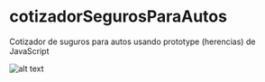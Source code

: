 # cotizadorSegurosParaAutos
Cotizador de suguros para autos usando prototype (herencias) de JavaScript

![alt text](https://github.com/navidev0/cotizadorSegurosParaAutos/blob/master/img/cotizador%20de%20autos%20img.png)
